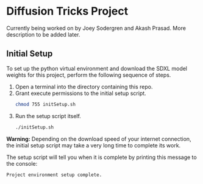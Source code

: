 # Diffusion Tricks Project

Currently being worked on by Joey Sodergren and Akash Prasad. More description to be added later.

## Initial Setup
To set up the python virtual environment and download the SDXL model weights for this project, perform the following sequence of steps.

1. Open a terminal into the directory containing this repo.
1. Grant execute permissions to the initial setup script.
    ```sh
    chmod 755 initSetup.sh
    ```
1. Run the setup script itself.
    ```sh
    ./initSetup.sh
    ```

**Warning:** Depending on the download speed of your internet connection, the initial setup script may take a very long time to complete its work.

The setup script will tell you when it is complete by printing this message to the console:
```
Project environment setup complete.
```